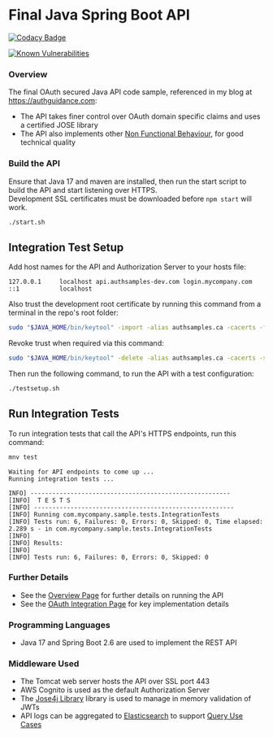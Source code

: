 # Final Java Spring Boot API

[![Codacy Badge](https://app.codacy.com/project/badge/Grade/599ddc4dabcc4810b6ac9af8ddc8bc20)](https://www.codacy.com/gh/gary-archer/oauth.apisample.javaspringboot/dashboard?utm_source=github.com&amp;utm_medium=referral&amp;utm_content=gary-archer/oauth.apisample.javaspringboot&amp;utm_campaign=Badge_Grade)

[![Known Vulnerabilities](https://snyk.io/test/github/gary-archer/oauth.apisample.javaspringboot/badge.svg?targetFile=pom.xml)](https://snyk.io/test/github/gary-archer/oauth.apisample.javaspringboot?targetFile=pom.xml)

### Overview 

The final OAuth secured Java API code sample, referenced in my blog at https://authguidance.com:

- The API takes finer control over OAuth domain specific claims and uses a certified JOSE library
- The API also implements other [Non Functional Behaviour](https://authguidance.com/2017/10/08/corporate-code-sample-core-behavior/), for good technical quality

### Build the API

Ensure that Java 17 and maven are installed, then run the start script to build the API and start listening over HTTPS.\
Development SSL certificates must be downloaded before `npm start` will work.

```bash
./start.sh
```

## Integration Test Setup

Add host names for the API and Authorization Server to your hosts file:

```text
127.0.0.1     localhost api.authsamples-dev.com login.mycompany.com
::1           localhost
```

Also trust the development root certificate by running this command from a terminal in the repo's root folder:

```bash
sudo "$JAVA_HOME/bin/keytool" -import -alias authsamples.ca -cacerts -file ./certs/authsamples-dev.ca.pem -storepass changeit -noprompt
```

Revoke trust when required via this command:

```bash
sudo "$JAVA_HOME/bin/keytool" -delete -alias authsamples.ca -cacerts -storepass changeit -noprompt
```

Then run the following command, to run the API with a test configuration:

```bash
./testsetup.sh
```

## Run Integration Tests

To run integration tests that call the API's HTTPS endpoints, run this command:

```bash
mnv test
```

```text
Waiting for API endpoints to come up ...
Running integration tests ...

INFO] -------------------------------------------------------
[INFO]  T E S T S
[INFO] -------------------------------------------------------
[INFO] Running com.mycompany.sample.tests.IntegrationTests
[INFO] Tests run: 6, Failures: 0, Errors: 0, Skipped: 0, Time elapsed: 2.289 s - in com.mycompany.sample.tests.IntegrationTests
[INFO] 
[INFO] Results:
[INFO] 
[INFO] Tests run: 6, Failures: 0, Errors: 0, Skipped: 0
```

### Further Details

* See the [Overview Page](https://authguidance.com/2019/03/24/java-spring-boot-api-overview/) for further details on running the API
* See the [OAuth Integration Page](https://authguidance.com/2019/03/24/java-spring-boot-api-coding-key-points/) for key implementation details

### Programming Languages

* Java 17 and Spring Boot 2.6 are used to implement the REST API

### Middleware Used

* The Tomcat web server hosts the API over SSL port 443
* AWS Cognito is used as the default Authorization Server
* The [Jose4j Library](https://bitbucket.org/b_c/jose4j/wiki/Home) library is used to manage in memory validation of JWTs
* API logs can be aggregated to [Elasticsearch](https://authguidance.com/2019/07/19/log-aggregation-setup/) to support [Query Use Cases](https://authguidance.com/2019/08/02/intelligent-api-platform-analysis/)
